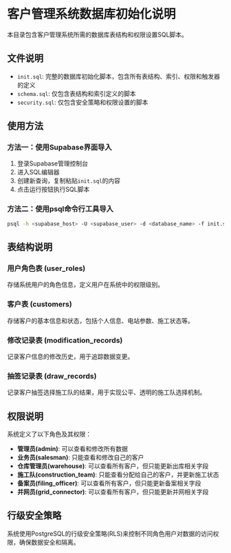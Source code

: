 # 客户管理系统数据库初始化说明

本目录包含客户管理系统所需的数据库表结构和权限设置SQL脚本。

## 文件说明

- `init.sql`: 完整的数据库初始化脚本，包含所有表结构、索引、权限和触发器的定义
- `schema.sql`: 仅包含表结构和索引定义的脚本
- `security.sql`: 仅包含安全策略和权限设置的脚本

## 使用方法

### 方法一：使用Supabase界面导入

1. 登录Supabase管理控制台
2. 进入SQL编辑器
3. 创建新查询，复制粘贴`init.sql`的内容
4. 点击运行按钮执行SQL脚本

### 方法二：使用psql命令行工具导入

```bash
psql -h <supabase_host> -U <supabase_user> -d <database_name> -f init.sql
```

## 表结构说明

### 用户角色表 (user_roles)

存储系统用户的角色信息，定义用户在系统中的权限级别。

### 客户表 (customers)

存储客户的基本信息和状态，包括个人信息、电站参数、施工状态等。

### 修改记录表 (modification_records)

记录客户信息的修改历史，用于追踪数据变更。

### 抽签记录表 (draw_records)

记录客户抽签选择施工队的结果，用于实现公平、透明的施工队选择机制。

## 权限说明

系统定义了以下角色及其权限：

- **管理员(admin)**: 可以查看和修改所有数据
- **业务员(salesman)**: 只能查看和修改自己的客户
- **仓库管理员(warehouse)**: 可以查看所有客户，但只能更新出库相关字段
- **施工队(construction_team)**: 只能查看分配给自己的客户，并更新施工状态
- **备案员(filing_officer)**: 可以查看所有客户，但只能更新备案相关字段
- **并网员(grid_connector)**: 可以查看所有客户，但只能更新并网相关字段

## 行级安全策略

系统使用PostgreSQL的行级安全策略(RLS)来控制不同角色用户对数据的访问权限，确保数据安全和隔离。